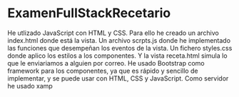 # ExamenFullStackRecetario
He utlizado JavaScript con HTML y CSS.
Para ello he creado un archivo index.html donde está la vista.
Un archivo scrpts.js donde he implementado las funciones que desempeñan los eventos de la vista.
Un fichero styles.css donde aplico los estilos a los componentes.
Y la vista receta.html simula lo que le enviariamos a alguien por correo.
He usado Bootstrap como framework para los componentes,
ya que es rápido y sencillo de implementar, y se puede
usar con HTML, CSS y JavaScript.
Como servidor he usado xamp
